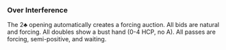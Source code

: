 ### Over Interference
The 2♣ opening automatically creates a forcing auction.
All bids are natural and forcing. 
All doubles show a bust hand (0-4 HCP, no A). 
All passes are forcing, semi-positive, and waiting.
